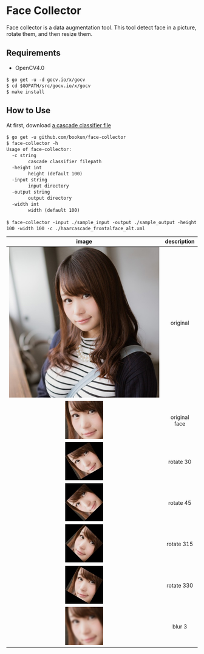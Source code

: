 # Face Collector
Face collector is a data augmentation tool.
This tool detect face in a picture, rotate them, and then resize them.

## Requirements

* OpenCV4.0

```
$ go get -u -d gocv.io/x/gocv
$ cd $GOPATH/src/gocv.io/x/gocv
$ make install
```

## How to Use

At first, download [a cascade classifier file](https://github.com/bookun/face-collector/blob/master/data/haarcascade_frontalface_alt.xml)

```
$ go get -u github.com/bookun/face-collector
$ face-collector -h
Usage of face-collector:
  -c string
        cascade classifier filepath
  -height int
        height (default 100)
  -input string
        input directory
  -output string
        output directory
  -width int
        width (default 100)

$ face-collector -input ./sample_input -output ./sample_output -height 100 -width 100 -c ./haarcascade_frontalface_alt.xml
```

| image | description|
| :----: | :---: |
| ![original](https://raw.githubusercontent.com/bookun/face-collector/master/testdata/input/person1/person1-1.jpg)| original |
| ![faceDetect](https://raw.githubusercontent.com/bookun/face-collector/master/testdata/output/person1/0_Original_person1-1.jpg) | original face|
| ![rotate30](https://raw.githubusercontent.com/bookun/face-collector/master/testdata/output/person1/0_Angle30Blur0_person1-1.jpg) | rotate 30|
| ![rotate45](https://raw.githubusercontent.com/bookun/face-collector/master/testdata/output/person1/0_Angle45Blur0_person1-1.jpg) | rotate 45|
| ![rotate315](https://raw.githubusercontent.com/bookun/face-collector/master/testdata/output/person1/0_Angle315Blur0_person1-1.jpg) | rotate 315|
| ![rotate330](https://raw.githubusercontent.com/bookun/face-collector/master/testdata/output/person1/0_Angle330Blur0_person1-1.jpg) | rotate 330|
| ![blur](https://raw.githubusercontent.com/bookun/face-collector/master/testdata/output/person1/0_Angle0Blur3_person1-1.jpg) | blur 3|
